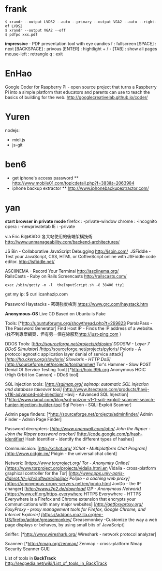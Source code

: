 


# frank



    $ xrandr --output LVDS2 --auto --primary --output VGA2 --auto --right-of LVDS2
    $ xrandr --output VGA2 --off
    $ pdfpc xxx.pdf


**impressive** - PDF presentation tool with eye candies
f : fullscreen
[SPACE] : next
[BACKSPACE] : privous
[ENTER] : hightlight   + / -
[TAB] : show all pages
mouse-left : retrangle
q : exit

# EnHao

Google Coder for Raspberry Pi - open source project that turns a Raspberry Pi into a simple platform  that educators and parents can use to teach the basics of building for  the web.
<http://googlecreativelab.github.io/coder/>  

# Yuren

nodejs:
* midi.js
* js-git

# ben6

* get iphone's access password
** <http://www.mobile01.com/topicdetail.php?f=383&t=2063984>  
* iphone backup extractor
** <http://www.iphonebackupextractor.com/>  

# yan

**start browser in private mode**
firefox : -private-window
chrome : -incognito
opera : -newprivatetab
IE : -private

via Eric Bi@KSDG
各大站使用的後端架構技術
<http://www.unmanageability.com/backend-architectures/>  

JS Bin - Collaborative JavaScript Debugging
<http://jsbin.com/>  ‎
JSFiddle - Test your JavaScript, CSS, HTML or CoffeeScript online with JSFiddle code editor.
<http://jsfiddle.net/>  

ASCIINEMA - Record Your Terminal
<http://asciinema.org/>  
RailsCasts - Ruby on Rails Screencasts
<http://railscasts.com/>  


    exec /sbin/getty -n -l  theInputScript.sh -8 38400 tty1


get my ip:
$ curl icanhazip.com

Password Haystacks - 密碼強度檢測
<https://www.grc.com/haystack.htm>  

**Anonymous-OS** Live CD Based on Ubuntu is Fake

Tools:
[*<http://ubuntuforums.org/showthread.php?t=299823>   ParolaPass - The Password Generator]
Find Host IP - Finds the IP address of a website. (找不到專案網頁，但有另一個在線服務<http://just-ping.com>  )

DDOS Tools:
[*<http://sourceforge.net/projects/ddosim/>   DDOSIM - Layer 7 DDoS Simulator]
[*<http://sourceforge.net/projects/pyloris/>   Pyloris - A protocol agnostic application layer denial of service attack]
[*<http://ha.ckers.org/slowloris/>   Slowloris - HTTP DoS]
[*<http://sourceforge.net/projects/torshammer/>   Tor's Hammer - Slow POST Denial Of Service Testing Tool]
[*<http://hoic.99k.org>   Anonymous HOIC (High Orbit Ion Cannon) - DDoS tool]

SQL injection tools:
[*<http://sqlmap.org/>   sqlmap: automatic SQL injection and database takeover tool]
[*<http://www.itsecteam.com/products/havij-v116-advanced-sql-injection/>   Havij - Advanced SQL Injection]
[*<http://www.rianul.com/blog/sql-poizon-v1-1-sqli-exploit-scanner-search-hunter-injection-builder-tool>   Sql Poison - SQLi Exploit Scanner]

Admin page finders:
[*<http://sourceforge.net/projects/adminfinder/>   Admin Finder - Admin Page Finder]

Password decrypters:
[*<http://www.openwall.com/john/>   John the Ripper - John the Ripper password cracker]
[*<http://code.google.com/p/hash-identifier/>   Hash Identifier - identify the different types of hashes]

Communicaion:
[*<http://xchat.org/>   XChat - Multiplatform Chat Program]
[*<http://www.pidgin.im/>   Pidgin - the universal chat client]

Network:
[*<https://www.torproject.org/>   Tor - Anonymity Online]
[*<https://www.torproject.org/projects/vidalia.html.en>   Vidalia - cross-platform graphical controller for the Tor]
[*<http://www.pps.univ-paris-diderot.fr/~jch/software/polipo/>   Polipo - a caching web proxy]
[*<https://anonymous-proxy-servers.net/en/jondo.html>   JonDo - the IP changer]
[*<http://www.i2p2.de/download>   I2P - Anonymous Network]
[*<https://www.eff.org/https-everywhere>   HTTPS Everywhere - HTTPS Everywhere is a Firefox and Chrome extension that encrypts your communications with many major websites]
[*<http://getfoxyproxy.org/>   FoxyProxy - proxy management tools for Firefox, Google Chrome, and Internet Explorer]
[*<https://addons.mozilla.org/en-US/firefox/addon/greasemonkey/>   Greasemonkey -Customize the way a web page displays or behaves, by using small bits of JavaScript]

Sniffer:
[*<http://www.wireshark.org/>   Wireshark - network protocol analyzer]

Scanner:
[*<http://nmap.org/zenmap/>   Zenmap - cross-platform Nmap Security Scanner GUI]


List of tools in **BackTrack**
<http://secpedia.net/wiki/List_of_tools_in_BackTrack>  